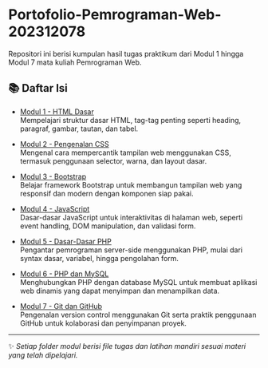 # Portofolio-Pemrograman-Web-202312078

Repositori ini berisi kumpulan hasil tugas praktikum dari Modul 1 hingga Modul 7 mata kuliah Pemrograman Web.

## 📚 Daftar Isi

- [Modul 1 - HTML Dasar](./Modul-1/)  
  Mempelajari struktur dasar HTML, tag-tag penting seperti heading, paragraf, gambar, tautan, dan tabel.

- [Modul 2 - Pengenalan CSS](./modul-2/)  
  Mengenal cara mempercantik tampilan web menggunakan CSS, termasuk penggunaan selector, warna, dan layout dasar.

- [Modul 3 - Bootstrap](./modul-3/)  
  Belajar framework Bootstrap untuk membangun tampilan web yang responsif dan modern dengan komponen siap pakai.

- [Modul 4 - JavaScript](./modul-4/)  
  Dasar-dasar JavaScript untuk interaktivitas di halaman web, seperti event handling, DOM manipulation, dan validasi form.

- [Modul 5 - Dasar-Dasar PHP](./modul-5/)  
  Pengantar pemrograman server-side menggunakan PHP, mulai dari syntax dasar, variabel, hingga pengolahan form.

- [Modul 6 - PHP dan MySQL](./modul-6/)  
  Menghubungkan PHP dengan database MySQL untuk membuat aplikasi web dinamis yang dapat menyimpan dan menampilkan data.

- [Modul 7 - Git dan GitHub](./modul-7/)  
  Pengenalan version control menggunakan Git serta praktik penggunaan GitHub untuk kolaborasi dan penyimpanan proyek.

---

✨ *Setiap folder modul berisi file tugas dan latihan mandiri sesuai materi yang telah dipelajari.*
